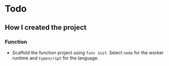 # Todo

## How I created the project

### Function

- Scaffold the function project using `func init`. Select `node` for the worker runtime and `typescript` for the language.
